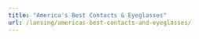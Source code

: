 ```yaml
---
title: "America's Best Contacts & Eyeglasses"
url: /lansing/americas-best-contacts-and-eyeglasses/
---
```

